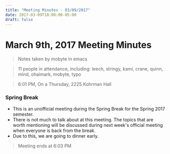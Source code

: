 ```yaml
---
title: "Meeting Minutes - 03/09/2017"
date: 2017-03-09T18:00:00-05:00
draft: false
---
```


# March 9th, 2017 Meeting Minutes
> Notes taken by mobyte in emacs

> 11 people in attendance, including: leech, stringy, kami, crane, quinn, mind, ohaimark, mobyte, typo

> 6:01 PM, On a Thursday, 2225 Kohrman Hall

### Spring Break
- This is an unofficial meeting during the Spring Break for the Spring 2017 semester.
- There is not much to talk about at this meeting. The topics that are worth mentioning will be discussed during next week's official meeting when everyone is back from the break.
- Due to this, we are going to dinner early.

> Meeting ends at 6:03 PM
